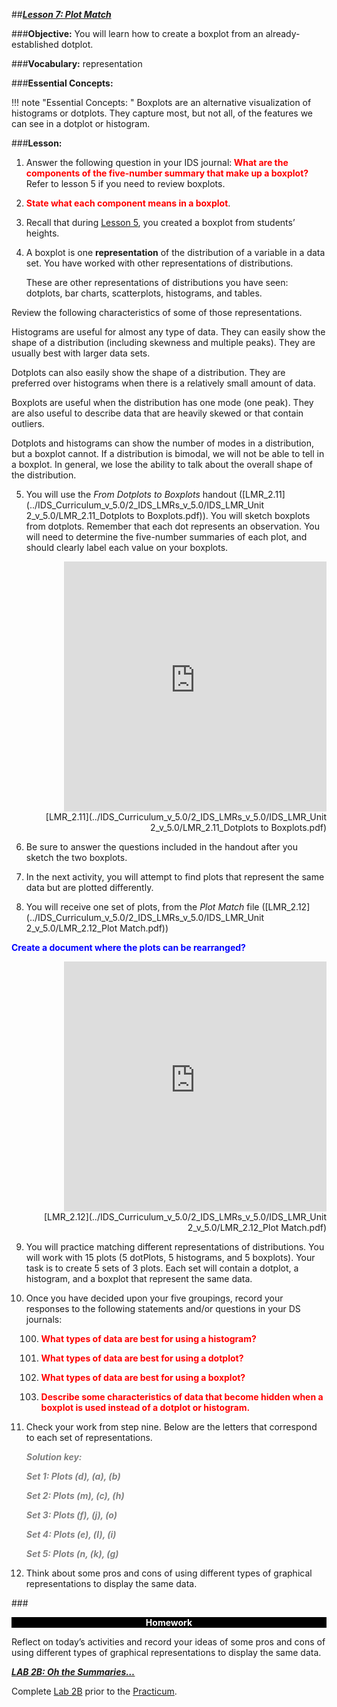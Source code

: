 ##***<u>Lesson 7: Plot Match</u>***

###**Objective:**
You will learn how to create a boxplot from an already-established dotplot.

###**Vocabulary:**
representation

###**Essential Concepts:**

!!! note "Essential Concepts: "
    Boxplots are an alternative visualization of histograms or dotplots. They capture
    most, but not all, of the features we can see in a dotplot or histogram.

###**Lesson:**
1. Answer the following question in your IDS journal:<strong style="color: red;"> What are the components of the five-number
summary that make up a boxplot?</strong> Refer to lesson 5 if you need to review boxplots.

2. <strong style="color: red;">State what each component means in a boxplot</strong>.

3. Recall that during [Lesson 5](lesson5.md), you created a boxplot from students’ heights.

4. A boxplot is one **representation** of the distribution of a variable in a data set. You
have worked with other representations of distributions.
    
    These are other representations of distributions you have seen:
    dotplots, bar charts, scatterplots, histograms, and tables.
    
  Review the following characteristics of some of those representations.
  
  Histograms are useful for almost any type of data. They can easily show the shape of a distribution (including
    skewness and multiple peaks). They are usually best with larger data sets.
    
  Dotplots can also easily show the shape of a distribution. They are preferred over histograms when there is a
    relatively small amount of data.
    
  Boxplots are useful when the distribution has one mode (one peak). They are also useful to describe data that
    are heavily skewed or that contain outliers.
    
  Dotplots and histograms can show the number of modes in a distribution, but a boxplot cannot. If a distribution is bimodal, we will
    not be able to tell in a boxplot. In general, we lose the ability to talk about the overall shape of the distribution.
  
    
5. You will use the *From Dotplots to Boxplots* handout ([LMR_2.11](../IDS_Curriculum_v_5.0/2_IDS_LMRs_v_5.0/IDS_LMR_Unit 2_v_5.0/LMR_2.11_Dotplots to Boxplots.pdf)). You will sketch boxplots from dotplots. Remember that each dot represents an observation. You will need to determine the five-number summaries of each plot, and should clearly label each value on your boxplots. 
<div align="right"><iframe src="https://docs.google.com/viewerng/viewer?url=https://curriculum.idsucla.org/IDS_Curriculum_v_5.0_preview/2_IDS_LMRs_v_5.0/IDS_LMR_Unit 2_v_5.0/LMR_2.11_Dotplots to Boxplots.pdf&embedded=true" style=" width:420px;height:400px;" frameborder="0"></iframe><br>[LMR_2.11](../IDS_Curriculum_v_5.0/2_IDS_LMRs_v_5.0/IDS_LMR_Unit 2_v_5.0/LMR_2.11_Dotplots to Boxplots.pdf)</div>

6. Be sure to answer the questions included in the handout after you sketch the two boxplots. 

7. In the next activity, you will attempt to find plots that represent the same data but are plotted differently.

8. You will receive one set of plots, from the *Plot Match* file ([LMR_2.12](../IDS_Curriculum_v_5.0/2_IDS_LMRs_v_5.0/IDS_LMR_Unit 2_v_5.0/LMR_2.12_Plot Match.pdf))


<strong style="color: blue;">Create a document where the plots can be rearranged?</strong>
    <div align="right"><iframe src="https://docs.google.com/viewerng/viewer?url=https://curriculum.idsucla.org/IDS_Curriculum_v_5.0_preview/2_IDS_LMRs_v_5.0/IDS_LMR_Unit 2_v_5.0/LMR_2.12_Plot Match.pdf&embedded=true" style=" width:420px;height:400px;" frameborder="0"></iframe><br>[LMR_2.12](../IDS_Curriculum_v_5.0/2_IDS_LMRs_v_5.0/IDS_LMR_Unit 2_v_5.0/LMR_2.12_Plot Match.pdf)</div>

9. You will practice matching different representations of distributions. You will work with 15 plots (5 dotPlots, 5 histograms, and 5 boxplots). Your task is to create 5 sets of 3 plots. Each set will contain a dotplot, a histogram, and a boxplot that represent the same data. 

10. Once you have decided upon your five groupings, record your responses to the following
statements and/or questions in your DS journals:

    100. <strong style="color: red;">What types of data are best for using a histogram?</strong> 
    
    100. <strong style="color: red;">What types of data are best for using a dotplot?</strong> 
    
    100. <strong style="color: red;">What types of data are best for using a boxplot?</strong> 
    
    100. <strong style="color: red;">Describe some characteristics of data that become hidden when a boxplot is used
    instead of a dotplot or histogram.</strong> 

11. Check your work from step nine. Below are the letters that correspond to each set of representations.

    <span style="color:grey">***Solution key:***</span>

    <span style="color:grey">***Set 1: Plots (d), (a), (b)***</span>

    <span style="color:grey">***Set 2: Plots (m), (c), (h)***</span>

    <span style="color:grey">***Set 3: Plots (f), (j), (o)***</span>

    <span style="color:grey">***Set 4: Plots (e), (l), (i)***</span>

    <span style="color:grey">***Set 5: Plots (n, (k), (g)***</span>

12. Think about some pros and cons of using different types of graphical representations to display the same data.


###<p style="background: black; color: white; text-align: center;">**Homework**</p>
Reflect on today’s activities and record your ideas of some pros and cons of using different types of graphical representations to display the same data.

[<u>***LAB 2B: Oh the Summaries…***</u>](lab2b.md)

Complete [Lab 2B](lab2b.md) prior to the [Practicum](practicum1.md).